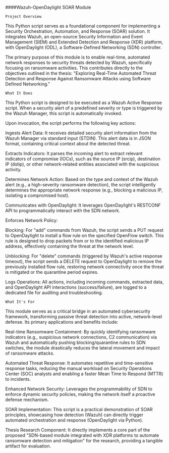 ####Wazuh-OpenDaylight SOAR Module

`Project Overview`

This Python script serves as a foundational component for implementing a Security Orchestration, Automation, and Response (SOAR) solution. It integrates Wazuh, an open-source Security Information and Event Management (SIEM) and Extended Detection and Response (XDR) platform, with OpenDaylight (ODL), a Software-Defined Networking (SDN) controller.

The primary purpose of this module is to enable real-time, automated network responses to security threats detected by Wazuh, specifically focusing on ransomware activities. This contributes directly to the objectives outlined in the thesis: "Exploring Real-Time Automated Threat Detection and Response Against Ransomware Attacks using Software Defined Networking."

`What It Does`

This Python script is designed to be executed as a Wazuh Active Response script. When a security alert of a predefined severity or type is triggered by the Wazuh Manager, this script is automatically invoked.

Upon invocation, the script performs the following key actions:

Ingests Alert Data: It receives detailed security alert information from the Wazuh Manager via standard input (STDIN). This alert data is in JSON format, containing critical context about the detected threat.

Extracts Indicators: It parses the incoming alert to extract relevant indicators of compromise (IOCs), such as the source IP (srcip), destination IP (dstip), or other network-related entities associated with the suspicious activity.

Determines Network Action: Based on the type and context of the Wazuh alert (e.g., a high-severity ransomware detection), the script intelligently determines the appropriate network response (e.g., blocking a malicious IP, isolating a compromised host).

Communicates with OpenDaylight: It leverages OpenDaylight's RESTCONF API to programmatically interact with the SDN network.

Enforces Network Policy:

Blocking: For "add" commands from Wazuh, the script sends a PUT request to OpenDaylight to install a flow rule on the specified OpenFlow switch. This rule is designed to drop packets from or to the identified malicious IP address, effectively containing the threat at the network level.

Unblocking: For "delete" commands (triggered by Wazuh's active response timeout), the script sends a DELETE request to OpenDaylight to remove the previously installed flow rule, restoring network connectivity once the threat is mitigated or the quarantine period expires.

Logs Operations: All actions, including incoming commands, extracted data, and OpenDaylight API interactions (success/failure), are logged to a dedicated file for auditing and troubleshooting.

`What It's For`

This module serves as a critical bridge in an automated cybersecurity framework, transforming passive threat detection into active, network-level defense. Its primary applications and benefits include:

Real-time Ransomware Containment: By quickly identifying ransomware indicators (e.g., suspicious network connections, C2 communication) via Wazuh and automatically pushing blocking/quarantine rules to SDN switches, the module drastically reduces the lateral movement and impact of ransomware attacks.

Automated Threat Response: It automates repetitive and time-sensitive response tasks, reducing the manual workload on Security Operations Center (SOC) analysts and enabling a faster Mean Time to Respond (MTTR) to incidents.

Enhanced Network Security: Leverages the programmability of SDN to enforce dynamic security policies, making the network itself a proactive defense mechanism.

SOAR Implementation: This script is a practical demonstration of SOAR principles, showcasing how detection (Wazuh) can directly trigger automated orchestration and response (OpenDaylight via Python).

Thesis Research Component: It directly implements a core part of the proposed "SDN-based module integrated with XDR platforms to automate ransomware detection and mitigation" for the research, providing a tangible artifact for evaluation.

